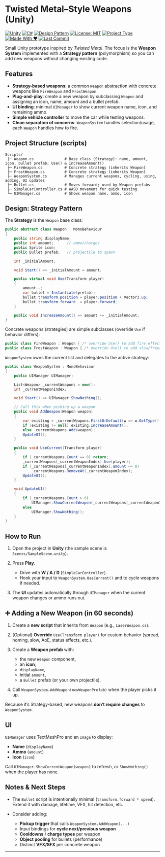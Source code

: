 # Twisted Metal–Style Weapons (Unity)

[![Unity](https://img.shields.io/badge/Unity-2021%2B-black?logo=unity&logoColor=white)](https://unity.com/)
[![C#](https://img.shields.io/badge/C%23-7.0%2B-239120?logo=csharp&logoColor=white)](https://learn.microsoft.com/en-us/dotnet/csharp/)
[![Design Pattern](https://img.shields.io/badge/Pattern-Strategy-blueviolet)](#)
[![License: MIT](https://img.shields.io/badge/License-MIT-green.svg)](LICENSE)
[![Project Type](https://img.shields.io/badge/Type-Gameplay%20Prototype-blue)](#)
[![Made With ❤️](https://img.shields.io/badge/Made%20with-%E2%9D%A4-red)](#)
[![Last Commit](https://img.shields.io/github/last-commit/TaaroBravo/twisted-metal-example)](https://github.com/TaaroBravo/twisted-metal-example/commits/main)

Small Unity prototype inspired by *Twisted Metal*.
The focus is the **Weapon System** implemented with a **Strategy pattern** (polymorphism) so you can add new weapons without changing existing code.

## Features

* **Strategy-based weapons**: a common `Weapon` abstraction with concrete weapons like `FireWeapon` and `FrostWeapon`.
* **Plug-and-play**: create a new weapon by subclassing `Weapon` and assigning an icon, name, amount and a bullet prefab.
* **UI binding**: minimal `UIManager` to show current weapon name, icon, and remaining ammo.
* **Simple vehicle controller** to move the car while testing weapons.
* **Clean separation of concerns**: `WeaponSystem` handles selection/usage, each `Weapon` handles how to fire.

## Project Structure (scripts)

```
Scripts/
 ├─ Weapon.cs              # Base class (Strategy): name, amount, icon, bullet prefab; Use() & IncreaseAmount()
 ├─ FireWeapon.cs          # Concrete strategy (inherits Weapon)
 ├─ FrostWeapon.cs         # Concrete strategy (inherits Weapon)
 ├─ WeaponSystem.cs        # Manages current weapons, cycling, using, adding, UI updates
 ├─ Bullet.cs              # Moves forward; used by Weapon prefabs
 ├─ SimpleCarController.cs # WASD movement for quick testing
 └─ UIManager.cs           # Shows weapon name, ammo, icon
```

## Design: Strategy Pattern

The **Strategy** is the `Weapon` base class:

```csharp
public abstract class Weapon : MonoBehaviour
{
    public string displayName;
    public int amount;      // ammo/charges
    public Sprite icon;
    public Bullet prefab;   // projectile to spawn

    int _initialAmount;

    void Start() => _initialAmount = amount;

    public virtual void Use(Transform player)
    {
        amount--;
        var bullet = Instantiate(prefab);
        bullet.transform.position = player.position + Vector3.up;
        bullet.transform.forward  = player.forward;
    }

    public void IncreaseAmount() => amount += _initialAmount;
}
```

Concrete weapons (strategies) are simple subclasses (override `Use` if behavior differs):

```csharp
public class FireWeapon : Weapon { /* override Use() to add fire effects, AoE, etc. */ }
public class FrostWeapon : Weapon { /* override Use() to add slow/freeze, etc. */ }
```

`WeaponSystem` owns the current list and delegates to the active strategy:

```csharp
public class WeaponSystem : MonoBehaviour
{
    public UIManager UIManager;

    List<Weapon> _currentWeapons = new();
    int _currentWeaponIndex;

    void Start() => UIManager.ShowNothing();

    // Call this when picking up a weapon
    public void AddWeapon(Weapon weapon)
    {
        var existing = _currentWeapons.FirstOrDefault(w => w.GetType() == weapon.GetType());
        if (existing != null) existing.IncreaseAmount();
        else _currentWeapons.Add(weapon);
        UpdateUI();
    }

    public void UseCurrent(Transform player)
    {
        if (_currentWeapons.Count == 0) return;
        _currentWeapons[_currentWeaponIndex].Use(player);
        if (_currentWeapons[_currentWeaponIndex].amount <= 0)
            _currentWeapons.RemoveAt(_currentWeaponIndex);
        UpdateUI();
    }

    void UpdateUI()
    {
        if (_currentWeapons.Count > 0)
            UIManager.ShowCurrentWeapon(_currentWeapons[_currentWeaponIndex]);
        else
            UIManager.ShowNothing();
    }
}
```

## How to Run

1. Open the project in **Unity** (the sample scene is `Scenes/SampleScene.unity`).
2. Press **Play**.

   * Drive with **W / A / D** (`SimpleCarController`).
   * Hook your input to `WeaponSystem.UseCurrent()` and to cycle weapons if needed.
3. The **UI** updates automatically through `UIManager` when the current weapon changes or ammo runs out.

## ➕ Adding a New Weapon (in 60 seconds)

1. Create a **new script** that inherits from `Weapon` (e.g., `LaserWeapon.cs`).
2. (Optional) **Override** `Use(Transform player)` for custom behavior (spread, homing, slow, AoE, status effects, etc.).
3. Create a **Weapon prefab** with:

   * the new `Weapon` component,
   * an **icon**,
   * `displayName`,
   * initial `amount`,
   * a `Bullet` prefab (or your own projectile).
4. Call `WeaponSystem.AddWeapon(newWeaponPrefab)` when the player picks it up.

Because it’s Strategy-based, new weapons **don’t require changes** to `WeaponSystem`.

## UI

`UIManager` uses TextMeshPro and an `Image` to display:

* **Name** (`displayName`)
* **Ammo** (`amount`)
* **Icon** (`icon`)

Call `UIManager.ShowCurrentWeapon(weapon)` to refresh, or `ShowNothing()` when the player has none.

## Notes & Next Steps

* The `Bullet` script is intentionally minimal (`transform.forward * speed`). Extend it with damage, lifetime, VFX, hit detection, etc.
* Consider adding:

  * **Pickup trigger** that calls `WeaponSystem.AddWeapon(...)`
  * Input bindings for **cycle next/previous weapon**
  * **Cooldowns** / **charge types** per weapon
  * **Object pooling** for bullets (performance)
  * Distinct **VFX/SFX** per concrete weapon

---
